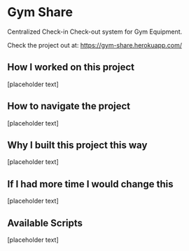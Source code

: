 # Gym Share

Centralized Check-in Check-out system for Gym Equipment.

Check the project out at: <https://gym-share.herokuapp.com/>

## How I worked on this project

[placeholder text]

## How to navigate the project

[placeholder text]

## Why I built this project this way

[placeholder text]

## If I had more time I would change this

[placeholder text]

## Available Scripts

[placeholder text]
